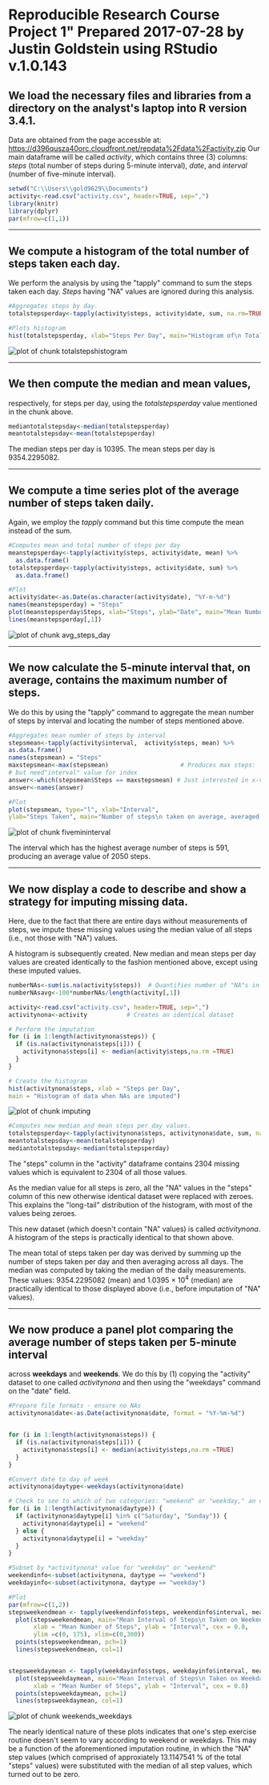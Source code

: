 
Reproducible Research Course Project 1"
Prepared 2017-07-28 by Justin Goldstein using RStudio v.1.0.143
=====================================================================================

## We load the necessary files and libraries from a directory on the analyst's laptop into R version 3.4.1.  
Data are obtained from the page accessble at: https://d396qusza40orc.cloudfront.net/repdata%2Fdata%2Factivity.zip
Our main dataframe will be called *activity*, which contains three (3) columns: *steps* (total number of steps during 5-minute interval), 
*date*, and *interval* (number of five-minute interval).


```r
setwd("C:\\Users\\gold9629\\Documents")
activity<-read.csv("activity.csv", header=TRUE, sep=",")
library(knitr)
library(dplyr)
par(mfrow=c(1,1))
```

---

## We compute a **histogram** of the total number of steps taken each day.  
We perform the analysis by using the "tapply" command to sum the
steps taken each day.  *Steps* having "NA" values are ignored during this analysis. 


```r
#Aggregates steps by day.
totalstepsperday<-tapply(activity$steps, activity$date, sum, na.rm=TRUE) 

#Plots histogram
hist(totalstepsperday, xlab="Steps Per Day", main="Histogram of\n Total Steps per Day")
```

![plot of chunk totalstepshistogram](figure/initial_hist.png)

---

## We then compute the **median** and **mean** values,
respectively, for steps per day, 
using the *totalstepsperday* value mentioned in the chunk above.


```r
mediantotalstepsday<-median(totalstepsperday)
meantotalstepsday<-mean(totalstepsperday)
```

The median steps per day is 10395.
The mean steps per day is 9354.2295082.

---

## We compute a time series plot of the average number of steps taken daily.  
Again, we employ the *tapply* command but this time compute the mean instead of the sum.



```r
#Computes mean and total number of steps per day
meanstepsperday<-tapply(activity$steps, activity$date, mean) %>%
  as.data.frame()
totalstepsperday<-tapply(activity$steps, activity$date, sum) %>%
  as.data.frame()

#Plot
activity$date<-as.Date(as.character(activity$date), "%Y-m-%d")
names(meanstepsperday) = "Steps"
plot(meanstepsperday$Steps, xlab="Steps", ylab="Date", main="Mean Number of Steps per Day")
lines(meanstepsperday[,1])
```

![plot of chunk avg_steps_day](figure/meantotalsteps.png)

---

## We now calculate the 5-minute interval that, on average, contains the maximum number of steps.  
We do this by using the "tapply" command to aggregate the mean number of steps by interval
and locating the number of steps mentioned above.



```r
#Aggregates mean number of steps by interval
stepsmean<-tapply(activity$interval,  activity$steps, mean) %>%
as.data.frame()
names(stepsmean) = "Steps"
maxstepsmean<-max(stepsmean)                    # Produces max steps:  2050
# but need"interval" value for index
answer<-which(stepsmean$Steps == maxstepsmean) # Just interested in x-val: Produces 591.
answer<-names(answer)

#Plot
plot(stepsmean, type="l", xlab="Interval",
ylab="Steps Taken", main="Number of steps\n taken on average, averaged across all days", cex = 0.7)
```

![plot of chunk fivemininterval](figure/avgsteps.png)

The interval which has the highest average number of steps is 591, 
producing an average value of 2050 steps.


---

## We now display a code to describe and show a strategy for **imputing** missing data.
Here, due to the fact that there are entire days without measurements of steps, we impute 
these missing values using the median value of all steps (i.e., not those with "NA") values.  

A histogram is subsequently created.  New median and mean steps per day values are created 
identically to the fashion mentioned above, except using these imputed values.



```r
numberNAs<-sum(is.na(activity$steps))  # Quantifies number of "NA"s in "steps" column
numberNAsavg<-100*numberNAs/length(activity[,1])

activity<-read.csv("activity.csv", header=TRUE, sep=",")
activitynona<-activity           # Creates an identical dataset

# Perform the imputation
for (i in 1:length(activitynona$steps)) {
  if (is.na(activitynona$steps[i])) {
    activitynona$steps[i] <- median(activity$steps,na.rm =TRUE)
  }
}

# Create the histogram
hist(activitynona$steps, xlab = "Steps per Day", 
main = "Histogram of data when NAs are imputed")
```

![plot of chunk imputing](figure/hist_imputed.png)

```r
#Computes new median and mean steps per day values.
totalstepsperday<-tapply(activitynona$steps, activitynona$date, sum, na.rm=TRUE)
meantotalstepsday<-mean(totalstepsperday)
mediantotalstepsday<-median(totalstepsperday)
```

The "steps" column in the "activity" dataframe contains 2304 missing values which is 
equivalent to 2304 of all those values.

As the median value for all steps is zero, all the "NA" values in the "steps" 
column of this new otherwise identical dataset were replaced with zeroes.  This explains
the "long-tail" distribution of the histogram, with most of the values being zeroes.

This new dataset (which doesn't contain "NA" values) is called *activitynona*.  
A histogram of the steps is practically identical to that shown above.

The mean total of steps taken per day was derived by summing up the number of steps taken per day and 
then averaging across all days.  The median was computed by taking the median of the daily measurements.  
These values: 9354.2295082 (mean) and 1.0395 &times; 10<sup>4</sup> (median) are practically identical to 
those displayed above (i.e., before imputation of "NA" values).

---
  
## We now produce a panel plot comparing the average number of steps taken per 5-minute interval
across **weekdays** and **weekends**.  We do this by (1) copying the "activity" dataset to one called 
*activitynona* and then using the "weekdays" command on the "date" field.


```r
#Prepare file formats - ensure no NAs
activitynona$date<-as.Date(activitynona$date, format = "%Y-%m-%d")


for (i in 1:length(activitynona$steps)) {
  if (is.na(activitynona$steps[i])) {
    activitynona$steps[i] <- median(activity$steps,na.rm =TRUE)
  }
}

#Convert date to day of week
activitynona$daytype<-weekdays(activitynona$date)

# Check to see to which of two categories: "weekend" or "weekday," an obs belongs
for (i in 1:length(activitynona$daytype)) {
  if (activitynona$daytype[i] %in% c("Saturday", "Sunday")) { 
    activitynona$daytype[i] = "weekend"
  } else {
    activitynona$daytype[i] = "weekday"
  }
}

#Subset by *activitynona* value for "weekday" or "weekend"
weekendinfo<-subset(activitynona, daytype == "weekend")
weekdayinfo<-subset(activitynona, daytype == "weekday")

#Plot
par(mfrow=c(1,2))
stepsweekendmean <- tapply(weekendinfo$steps, weekendinfo$interval, mean) 
  plot(stepsweekendmean, main="Mean Interval of Steps\n Taken on Weekends",
       xlab = "Mean Number of Steps", ylab = "Interval", cex = 0.8,
       ylim =c(0, 175), xlim=c(0,300))
  points(stepsweekendmean, pch=1)
  lines(stepsweekendmean, col=1)


stepsweekdaymean <- tapply(weekdayinfo$steps, weekdayinfo$interval, mean) 
  plot(stepsweekdaymean, main="Mean Interval of Steps\n Taken on Weekdays",
       xlab = "Mean Number of Steps", ylab = "Interval", cex = 0.8)
  points(stepsweekdaymean, pch=1)
  lines(stepsweekdaymean, col=1)
```

![plot of chunk weekends_weekdays](figure/weekends_weekdays.png)

The nearly identical nature of these plots indicates that one's step exercise routine doesn't seem to vary 
according to weekend or weekdays.  This may be a function of the aforementioned imputation routine, in which 
the "NA" step values (which comprised of approxiately 13.1147541 % of the total "steps" values) 
were substituted with the median of all step values, which turned out to be zero.     



